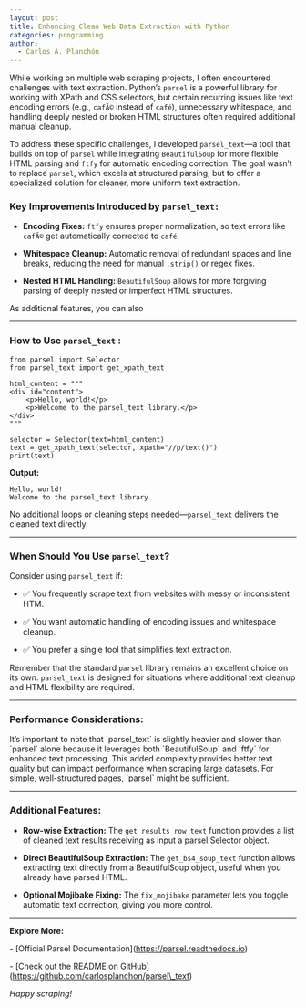 ```yaml
---
layout: post
title: Enhancing Clean Web Data Extraction with Python
categories: programming
author:
  - Carlos A. Planchón
---
```

While working on multiple web scraping projects, I often encountered challenges with text extraction. Python’s `parsel` is a powerful library for working with XPath and CSS selectors, but certain recurring issues like text encoding errors (e.g., `cafÃ©` instead of `café`), unnecessary whitespace, and handling deeply nested or broken HTML structures often required additional manual cleanup.

To address these specific challenges, I developed `parsel_text`—a tool that builds on top of `parsel` while integrating `BeautifulSoup` for more flexible HTML parsing and `ftfy` for automatic encoding correction. The goal wasn’t to replace `parsel`, which excels at structured parsing, but to offer a specialized solution for cleaner, more uniform text extraction.

### Key Improvements Introduced by `parsel_text:`

*   **Encoding Fixes:** `ftfy` ensures proper normalization, so text errors like `cafÃ©` get automatically corrected to `café`.
    
*   **Whitespace Cleanup:** Automatic removal of redundant spaces and line breaks, reducing the need for manual `.strip()` or regex fixes.
    
*   **Nested HTML Handling:** `BeautifulSoup` allows for more forgiving parsing of deeply nested or imperfect HTML structures.  
    

As additional features, you can also

* * *

### How to Use `parsel_text` :

```
from parsel import Selector
from parsel_text import get_xpath_text

html_content = """
<div id="content">
    <p>Hello, world!</p>
    <p>Welcome to the parsel_text library.</p>
</div>
"""

selector = Selector(text=html_content)
text = get_xpath_text(selector, xpath="//p/text()")
print(text)
```

**Output:**

```
Hello, world!
Welcome to the parsel_text library.
```

No additional loops or cleaning steps needed—`parsel_text` delivers the cleaned text directly.

* * *

### When Should You Use `parsel_text`?

Consider using `parsel_text` if:

*   ✅ You frequently scrape text from websites with messy or inconsistent HTM.
    
*   ✅ You want automatic handling of encoding issues and whitespace cleanup.
    
*   ✅ You prefer a single tool that simplifies text extraction.
    

Remember that the standard `parsel` library remains an excellent choice on its own. `parsel_text` is designed for situations where additional text cleanup and HTML flexibility are required.

* * *

### Performance Considerations:

It’s important to note that \`parsel\_text\` is slightly heavier and slower than \`parsel\` alone because it leverages both \`BeautifulSoup\` and \`ftfy\` for enhanced text processing. This added complexity provides better text quality but can impact performance when scraping large datasets. For simple, well-structured pages, \`parsel\` might be sufficient.

* * *

### Additional Features:

*   **Row-wise Extraction:** The `get_results_row_text` function provides a list of cleaned text results receiving as input a parsel.Selector object.
    
*   **Direct BeautifulSoup Extraction:** The `get_bs4_soup_text` function allows extracting text directly from a BeautifulSoup object, useful when you already have parsed HTML.
    
*   **Optional Mojibake Fixing:** The `fix_mojibake` parameter lets you toggle automatic text correction, giving you more control.
    

* * *

**Explore More:**

\- \[Official Parsel Documentation\](https://parsel.readthedocs.io)

\- \[Check out the README on GitHub\](https://github.com/carlosplanchon/parsel\_text)

_Happy scraping!_